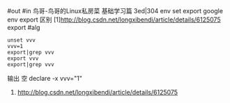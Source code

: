 #out
#in
鸟哥-鸟哥的Linux私房菜 基础学习篇 3ed|304
env set export
google env export 区别
[1]http://blog.csdn.net/longxibendi/article/details/6125075
export
#alg
```
unset vvv
vvv=1
export|grep vvv
export vvv
export|grep vvv
```
输出
空
declare -x vvv="1"
1. http://blog.csdn.net/longxibendi/article/details/6125075
